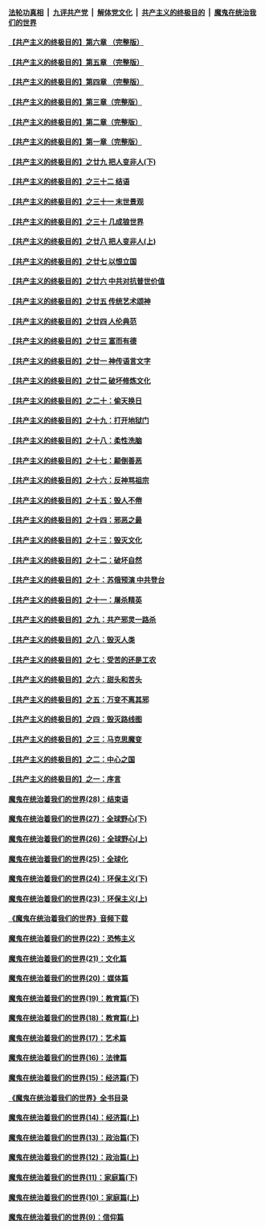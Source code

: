 ####  [法轮功真相](../../../../basic/blob/master/README.md?t=10280639) &nbsp;|&nbsp; [九评共产党](../../../../9ping.md/blob/master/README.md?t=10280639) &nbsp;|&nbsp; [解体党文化](../../../../jtdwh.md/blob/master/README.md?t=10280639)  &nbsp;|&nbsp; [共产主义的终极目的](../../../../gczydzjmd.md/blob/master/README.md?t=10280639) &nbsp;|&nbsp; [魔鬼在统治我们的世界](../../../../mgztzwmdsj.md/blob/master/README.md?t=10280639) 

#### [【共产主义的终极目的】第六章 （完整版）](../pages/nsc422/n11428913.md?t=10280639) 

#### [【共产主义的终极目的】第五章 （完整版）](../pages/nsc422/n11428912.md?t=10280639) 

#### [【共产主义的终极目的】第四章 （完整版）](../pages/nsc422/n11428907.md?t=10280639) 

#### [【共产主义的终极目的】第三章（完整版）](../pages/nsc422/n11428848.md?t=10280639) 

#### [【共产主义的终极目的】第二章（完整版）](../pages/nsc422/n11428831.md?t=10280639) 

#### [【共产主义的终极目的】第一章（完整版）](../pages/nsc422/n11417651.md?t=10280639) 

#### [【共产主义的终极目的】之廿九 把人变非人(下)](../pages/nsc422/n11344140.md?t=10280639) 

#### [【共产主义的终极目的】之三十二 结语](../pages/nsc422/n11360535.md?t=10280639) 

#### [【共产主义的终极目的】之三十一 末世景观](../pages/nsc422/n11351129.md?t=10280639) 

#### [【共产主义的终极目的】之三十 几成狼世界](../pages/nsc422/n11348280.md?t=10280639) 

#### [【共产主义的终极目的】之廿八 把人变非人(上)](../pages/nsc422/n11340492.md?t=10280639) 

#### [【共产主义的终极目的】之廿七 以恨立国](../pages/nsc422/n11336944.md?t=10280639) 

#### [【共产主义的终极目的】之廿六 中共对抗普世价值](../pages/nsc422/n11324785.md?t=10280639) 

#### [【共产主义的终极目的】之廿五 传统艺术颂神](../pages/nsc422/n11296396.md?t=10280639) 

#### [【共产主义的终极目的】之廿四 人伦典范](../pages/nsc422/n11296397.md?t=10280639) 

#### [【共产主义的终极目的】之廿三 富而有德](../pages/nsc422/n11283598.md?t=10280639) 

#### [【共产主义的终极目的】之廿一 神传语言文字](../pages/nsc422/n11263265.md?t=10280639) 

#### [【共产主义的终极目的】之廿二 破坏修炼文化](../pages/nsc422/n11245728.md?t=10280639) 

#### [【共产主义的终极目的】之二十：偷天换日](../pages/nsc422/n11238846.md?t=10280639) 

#### [【共产主义的终极目的】之十九：打开地狱门](../pages/nsc422/n11206376.md?t=10280639) 

#### [【共产主义的终极目的】之十八：柔性洗脑](../pages/nsc422/n11199994.md?t=10280639) 

#### [【共产主义的终极目的】之十七：颠倒善恶](../pages/nsc422/n11179782.md?t=10280639) 

#### [【共产主义的终极目的】之十六：反神骂祖宗](../pages/nsc422/n11166798.md?t=10280639) 

#### [【共产主义的终极目的】之十五：毁人不倦](../pages/nsc422/n11166792.md?t=10280639) 

#### [【共产主义的终极目的】之十四：邪恶之最](../pages/nsc422/n11150249.md?t=10280639) 

#### [【共产主义的终极目的】之十三：毁灭文化](../pages/nsc422/n11135227.md?t=10280639) 

#### [【共产主义的终极目的】之十二：破坏自然](../pages/nsc422/n11135214.md?t=10280639) 

#### [【共产主义的终极目的】之十：苏俄预演 中共登台](../pages/nsc422/n11118424.md?t=10280639) 

#### [【共产主义的终极目的】之十一：屠杀精英](../pages/nsc422/n11118442.md?t=10280639) 

#### [【共产主义的终极目的】之九：共产邪灵一路杀](../pages/nsc422/n11114139.md?t=10280639) 

#### [【共产主义的终极目的】之八：毁灭人类](../pages/nsc422/n11108503.md?t=10280639) 

#### [【共产主义的终极目的】之七：受苦的还是工农](../pages/nsc422/n11101809.md?t=10280639) 

#### [【共产主义的终极目的】之六：甜头和苦头](../pages/nsc422/n11096971.md?t=10280639) 

#### [【共产主义的终极目的】之五：万变不离其邪](../pages/nsc422/n11091285.md?t=10280639) 

#### [【共产主义的终极目的】之四：毁灭路线图](../pages/nsc422/n11086284.md?t=10280639) 

#### [【共产主义的终极目的】之三：马克思魔变](../pages/nsc422/n11061941.md?t=10280639) 

#### [【共产主义的终极目的】之二：中心之国](../pages/nsc422/n11047728.md?t=10280639) 

#### [【共产主义的终极目的】之一：序言](../pages/nsc422/n11086077.md?t=10280639) 

#### [魔鬼在统治着我们的世界(28)：结束语](../pages/nsc422/n10936246.md?t=10280639) 

#### [魔鬼在统治着我们的世界(27)：全球野心(下)](../pages/nsc422/n10928319.md?t=10280639) 

#### [魔鬼在统治着我们的世界(26)：全球野心(上)](../pages/nsc422/n10900318.md?t=10280639) 

#### [魔鬼在统治着我们的世界(25)：全球化](../pages/nsc422/n10788205.md?t=10280639) 

#### [魔鬼在统治着我们的世界(24)：环保主义(下)](../pages/nsc422/n10695307.md?t=10280639) 

#### [魔鬼在统治着我们的世界(23)：环保主义(上)](../pages/nsc422/n10688613.md?t=10280639) 

#### [《魔鬼在统治着我们的世界》音频下载](../pages/nsc422/n10635553.md?t=10280639) 

#### [魔鬼在统治着我们的世界(22)：恐怖主义](../pages/nsc422/n10614727.md?t=10280639) 

#### [魔鬼在统治着我们的世界(21)：文化篇](../pages/nsc422/n10597706.md?t=10280639) 

#### [魔鬼在统治着我们的世界(20)：媒体篇](../pages/nsc422/n10586579.md?t=10280639) 

#### [魔鬼在统治着我们的世界(19)：教育篇(下)](../pages/nsc422/n10564808.md?t=10280639) 

#### [魔鬼在统治着我们的世界(18)：教育篇(上)](../pages/nsc422/n10526970.md?t=10280639) 

#### [魔鬼在统治着我们的世界(17)：艺术篇](../pages/nsc422/n10499093.md?t=10280639) 

#### [魔鬼在统治着我们的世界(16)：法律篇](../pages/nsc422/n10485969.md?t=10280639) 

#### [魔鬼在统治着我们的世界(15)：经济篇(下)](../pages/nsc422/n10469975.md?t=10280639) 

#### [《魔鬼在统治着我们的世界》全书目录](../pages/nsc422/n10464261.md?t=10280639) 

#### [魔鬼在统治着我们的世界(14)：经济篇(上)](../pages/nsc422/n10457370.md?t=10280639) 

#### [魔鬼在统治着我们的世界(13)：政治篇(下)](../pages/nsc422/n10448270.md?t=10280639) 

#### [魔鬼在统治着我们的世界(12)：政治篇(上)](../pages/nsc422/n10444576.md?t=10280639) 

#### [魔鬼在统治着我们的世界(11)：家庭篇(下)](../pages/nsc422/n10440961.md?t=10280639) 

#### [魔鬼在统治着我们的世界(10)：家庭篇(上)](../pages/nsc422/n10435448.md?t=10280639) 

#### [魔鬼在统治着我们的世界(9)：信仰篇](../pages/nsc422/n10432159.md?t=10280639) 

